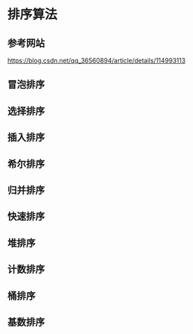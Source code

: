 # 排序算法

## 参考网站

https://blog.csdn.net/qq_36560894/article/details/114993113

## 冒泡排序

## 选择排序

## 插入排序

## 希尔排序

## 归并排序

## 快速排序

## 堆排序

## 计数排序

## 桶排序

## 基数排序

